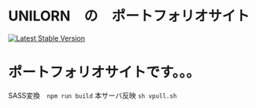 # UNILORN　の　ポートフォリオサイト

[![Latest Stable Version](https://poser.pugx.org/laravel/framework/v/stable.svg)](https://packagist.org/packages/laravel/framework)


# ポートフォリオサイトです。。。

SASS変換　`npm run build`
本サーバ反映 `sh vpull.sh`